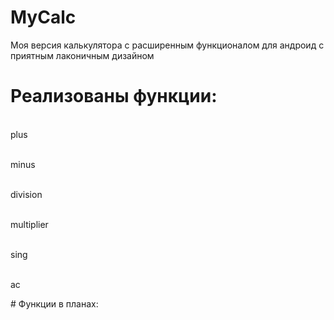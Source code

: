 # MyCalc

Моя версия калькулятора с расширенным функционалом для андроид с приятным лаконичным дизайном

# Реализованы функции:
<p><br>    plus</p>
 <p><br>   minus</p>
<p><br>    division</p>
<p><br>    multiplier</p>
<p><br>    sing</p>
<p><br>    ac</p>
# Функции в планах:
